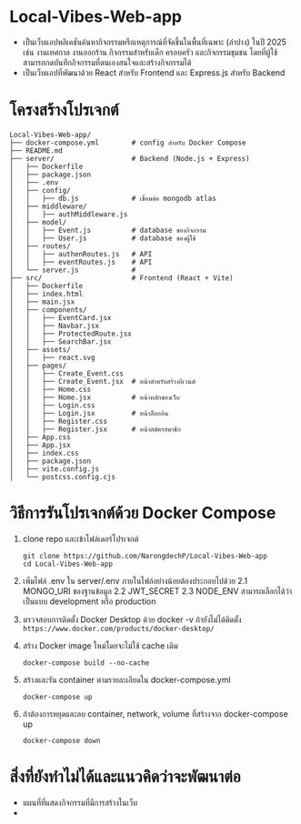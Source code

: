 # Local-Vibes-Web-app

- เป็นเว็บแอปพลิเคชันค้นหากิจกรรมหรือเหตุการณ์ที่จัดขึ้นในพื้นที่เฉพาะ (ลำปาง) ในปี 2025 เช่น งานเทศกาล งานออกร้าน กิจกรรมสำหรับเด็ก ครอบครัว และกิจกรรมชุมชน โดยที่ผู้ใช้สามารถกดบันทึกกิจกรรมที่ตนเองสนใจและสร้างกิจกรรมได้
- เป็นเว็บแอปที่พัฒนาด้วย React สำหรับ Frontend และ Express.js สำหรับ Backend

# โครงสร้างโปรเจกต์

```
Local-Vibes-Web-app/
├── docker-compose.yml        # config สำหรับ Docker Compose
├── README.md
├── server/                   # Backend (Node.js + Express)
│   ├── Dockerfile
│   ├── package.json
│   ├── .env
│   ├── config/
│   │   ├── db.js             # เชื่อมต่อ mongodb atlas
│   ├── middleware/
│   │   ├── authMiddleware.js
│   ├── model/
│   │   ├── Event.js          # database ของกิจกรรม
│   │   ├── User.js           # database ของผู้ใช้
│   ├── routes/
│   │   ├── authenRoutes.js   # API
│   │   ├── eventRoutes.js    # API
│   └── server.js             #
├── src/                      # Frontend (React + Vite)
│   ├── Dockerfile
│   ├── index.html
│   ├── main.jsx
│   ├── components/
│   │   ├── EventCard.jsx
│   │   ├── Navbar.jsx
│   │   ├── ProtectedRoute.jsx
│   │   ├── SearchBar.jsx
│   ├── assets/
│   │   ├── react.svg
│   ├── pages/
│   │   ├── Create_Event.css
│   │   ├── Create_Event.jsx  # หน้าสำหรับสร้างอีเวนต์
│   │   ├── Home.css
│   │   ├── Home.jsx          # หน้าหลักของเว็บ
│   │   ├── Login.css
│   │   ├── Login.jsx         # หน้าล็อกอิน
│   │   ├── Register.css
│   │   ├── Register.jsx      # หน้าสมัครสมาชิก
│   ├── App.css
│   ├── App.jsx
│   ├── index.css
│   ├── package.json
│   ├── vite.config.js
│   └── postcss.config.cjs
```

# วิธีการรันโปรเจกต์ด้วย Docker Compose

1. clone repo และเข้าโฟล์เดอร์โปรเจกต์

   ```
   git clone https://github.com/NarongdechP/Local-Vibes-Web-app
   cd Local-Vibes-Web-app
   ```

2. เพิ่มไฟล์ .env ใน server/.env ภายในไฟล์อย่างน้อยต้องประกอบไปด้วย
   2.1 MONGO_URI ของฐานข้อมูล
   2.2 JWT_SECRET
   2.3 NODE_ENV สามารถเลือกได้ว่าเป็นแบบ development หรือ production

3. ตรวจสอบการติดตั้ง Docker Desktop ด้วย docker -v
   ถ้ายังไม่ได้ติดตั้ง `https://www.docker.com/products/docker-desktop/`

4. สร้าง Docker image ใหม่โดยจะไม่ใช้ cache เดิม

   ```
   docker-compose build --no-cache
   ```

5. สร้างและรัน container ตามรายละเอียดใน docker-compose.yml

   ```
   docker-compose up
   ```

6. ถ้าต้องการหยุดและลบ container, network, volume ที่สร้างจาก docker-compose up
   ```
   docker-compose down
   ```

# สิ่งที่ยังทำไม่ได้และแนวคิดว่าจะพัฒนาต่อ

- แผนที่ที่แสดงกิจกรรมที่มีการสร้างในเว็บ
-

